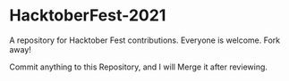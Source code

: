 # HacktoberFest-2021

A repository for Hacktober Fest contributions. Everyone is welcome. Fork away!

Commit anything to this Repository, and I will Merge it after reviewing. 
